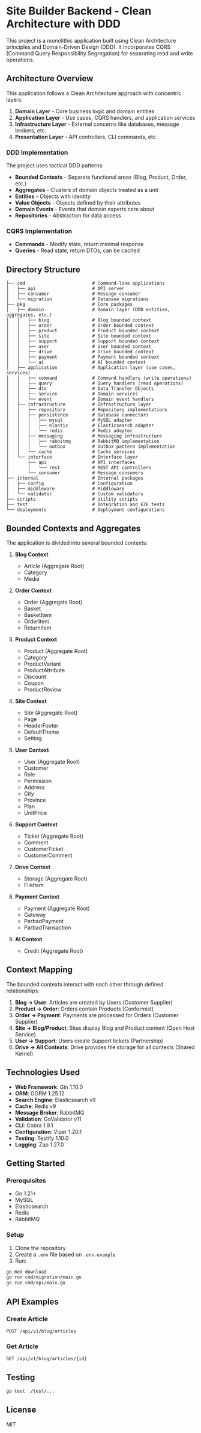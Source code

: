 # Site Builder Backend - Clean Architecture with DDD

This project is a monolithic application built using Clean Architecture principles and Domain-Driven Design (DDD). It incorporates CQRS (Command Query Responsibility Segregation) for separating read and write operations.

## Architecture Overview

This application follows a Clean Architecture approach with concentric layers:

1. **Domain Layer** - Core business logic and domain entities
2. **Application Layer** - Use cases, CQRS handlers, and application services
3. **Infrastructure Layer** - External concerns like databases, message brokers, etc.
4. **Presentation Layer** - API controllers, CLI commands, etc.

### DDD Implementation

The project uses tactical DDD patterns:
- **Bounded Contexts** - Separate functional areas (Blog, Product, Order, etc.)
- **Aggregates** - Clusters of domain objects treated as a unit
- **Entities** - Objects with identity
- **Value Objects** - Objects defined by their attributes
- **Domain Events** - Events that domain experts care about
- **Repositories** - Abstraction for data access

### CQRS Implementation

- **Commands** - Modify state, return minimal response
- **Queries** - Read state, return DTOs, can be cached

## Directory Structure

```
├── cmd                         # Command-line applications
│   ├── api                     # API server
│   ├── consumer                # Message consumer
│   └── migration               # Database migrations
├── pkg                         # Core packages
│   ├── domain                  # Domain layer (DDD entities, aggregates, etc.)
│   │   ├── blog                # Blog bounded context
│   │   ├── order               # Order bounded context
│   │   ├── product             # Product bounded context
│   │   ├── site                # Site bounded context
│   │   ├── support             # Support bounded context
│   │   ├── user                # User bounded context
│   │   ├── drive               # Drive bounded context
│   │   ├── payment             # Payment bounded context
│   │   └── ai                  # AI bounded context
│   ├── application             # Application layer (use cases, services)
│   │   ├── command             # Command handlers (write operations)
│   │   ├── query               # Query handlers (read operations)
│   │   ├── dto                 # Data Transfer Objects
│   │   ├── service             # Domain services
│   │   └── event               # Domain event handlers
│   ├── infrastructure          # Infrastructure layer
│   │   ├── repository          # Repository implementations
│   │   ├── persistence         # Database connectors
│   │   │   ├── mysql           # MySQL adapter
│   │   │   ├── elastic         # Elasticsearch adapter
│   │   │   └── redis           # Redis adapter
│   │   ├── messaging           # Messaging infrastructure
│   │   │   ├── rabbitmq        # RabbitMQ implementation
│   │   │   └── outbox          # Outbox pattern implementation
│   │   └── cache               # Cache services
│   └── interface               # Interface layer
│       ├── api                 # API interfaces
│       │   └── rest            # REST API controllers
│       └── consumer            # Message consumers
├── internal                    # Internal packages
│   ├── config                  # Configuration
│   ├── middleware              # Middleware
│   └── validator               # Custom validators
├── scripts                     # Utility scripts
├── test                        # Integration and E2E tests
└── deployments                 # Deployment configurations
```

## Bounded Contexts and Aggregates

The application is divided into several bounded contexts:

1. **Blog Context**
   - Article (Aggregate Root)
   - Category
   - Media

2. **Order Context**
   - Order (Aggregate Root)
   - Basket
   - BasketItem
   - OrderItem
   - ReturnItem

3. **Product Context**
   - Product (Aggregate Root)
   - Category
   - ProductVariant
   - ProductAttribute
   - Discount
   - Coupon
   - ProductReview

4. **Site Context**
   - Site (Aggregate Root)
   - Page
   - HeaderFooter
   - DefaultTheme
   - Setting

5. **User Context**
   - User (Aggregate Root)
   - Customer
   - Role
   - Permission
   - Address
   - City
   - Province
   - Plan
   - UnitPrice

6. **Support Context**
   - Ticket (Aggregate Root)
   - Comment
   - CustomerTicket
   - CustomerComment

7. **Drive Context**
   - Storage (Aggregate Root)
   - FileItem

8. **Payment Context**
   - Payment (Aggregate Root)
   - Gateway
   - ParbadPayment
   - ParbadTransaction

9. **AI Context**
   - Credit (Aggregate Root)

## Context Mapping

The bounded contexts interact with each other through defined relationships:

1. **Blog → User**: Articles are created by Users (Customer Supplier)
2. **Product → Order**: Orders contain Products (Conformist)
3. **Order → Payment**: Payments are processed for Orders (Customer Supplier)
4. **Site → Blog/Product**: Sites display Blog and Product content (Open Host Service)
5. **User → Support**: Users create Support tickets (Partnership)
6. **Drive → All Contexts**: Drive provides file storage for all contexts (Shared Kernel)

## Technologies Used

- **Web Framework**: Gin 1.10.0
- **ORM**: GORM 1.25.12
- **Search Engine**: Elasticsearch v9
- **Cache**: Redis v9
- **Message Broker**: RabbitMQ
- **Validation**: GoValidator v11
- **CLI**: Cobra 1.9.1
- **Configuration**: Viper 1.20.1
- **Testing**: Testify 1.10.0
- **Logging**: Zap 1.27.0

## Getting Started

### Prerequisites

- Go 1.21+
- MySQL
- Elasticsearch
- Redis
- RabbitMQ

### Setup

1. Clone the repository
2. Create a `.env` file based on `.env.example`
3. Run:

```bash
go mod download
go run cmd/migration/main.go
go run cmd/api/main.go
```

## API Examples

### Create Article
```
POST /api/v1/blog/articles
```

### Get Article
```
GET /api/v1/blog/articles/{id}
```

## Testing

```bash
go test ./test/...
```

## License

MIT 